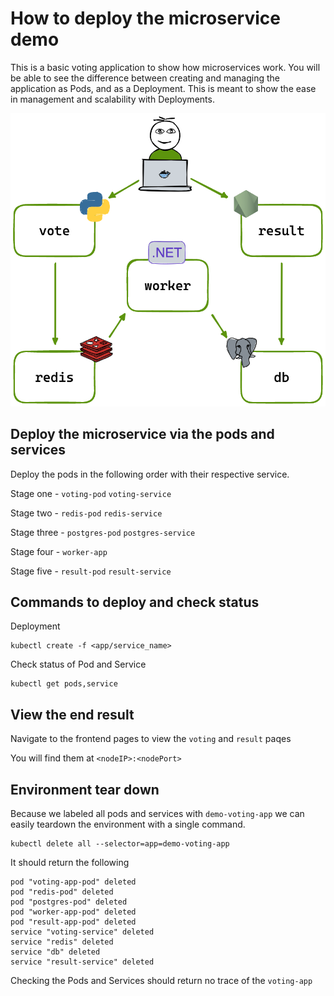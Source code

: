 # How to deploy the microservice demo

This is a basic voting application to show how microservices work. You will be able to see the difference between creating and managing the application as Pods, and as a Deployment. This is meant to show the ease in management and scalability with Deployments.

![Architecture Overview](architecture.excalidraw.png)

## Deploy the microservice via the pods and services

Deploy the pods in the following order with their respective service.

Stage one - `voting-pod` `voting-service`

Stage two - `redis-pod` `redis-service`

Stage three - `postgres-pod` `postgres-service`

Stage four - `worker-app`

Stage five - `result-pod` `result-service`

## Commands to deploy and check status

Deployment

``` shell
kubectl create -f <app/service_name>
```

Check status of Pod and Service

``` shell
kubectl get pods,service
```

## View the end result

Navigate to the frontend pages to view the `voting` and `result` paqes

You will find them at `<nodeIP>:<nodePort>`

## Environment tear down

Because we labeled all pods and services with `demo-voting-app` we can easily teardown the environment with a single command.

``` shell
kubectl delete all --selector=app=demo-voting-app
```

It should return the following

``` shell
pod "voting-app-pod" deleted
pod "redis-pod" deleted
pod "postgres-pod" deleted
pod "worker-app-pod" deleted
pod "result-app-pod" deleted
service "voting-service" deleted
service "redis" deleted
service "db" deleted
service "result-service" deleted
```

Checking the Pods and Services should return no trace of the `voting-app`
